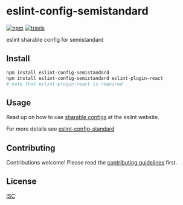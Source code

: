 # eslint-config-semistandard

[![npm][npm-image]][npm-url]
[![travis][travis-image]][travis-url]

[npm-image]: https://img.shields.io/npm/v/eslint-config-semistandard.svg?style=flat-square
[npm-url]: https://www.npmjs.com/package/eslint-config-semistandard
[travis-image]: https://img.shields.io/travis/Flet/eslint-config-semistandard.svg?style=flat-square
[travis-url]: https://travis-ci.org/Flet/eslint-config-semistandard

eslint sharable config for semistandard

## Install

```bash
npm install eslint-config-semistandard
npm install eslint-config-semistandard eslint-plugin-react
# note that eslint-plugin-react is required
```

## Usage

Read up on how to use [sharable configs](http://eslint.org/docs/developer-guide/shareable-configs) at the eslint website.

For more details see [eslint-config-standard](https://github.com/feross/eslint-config-standard)

## Contributing

Contributions welcome! Please read the [contributing guidelines](CONTRIBUTING.md) first.

## License

[ISC](LICENSE.md)
